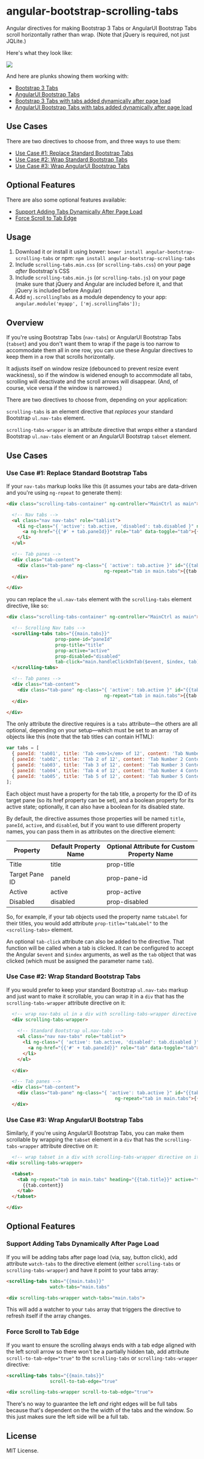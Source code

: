angular-bootstrap-scrolling-tabs
================================

Angular directives for making Bootstrap 3 Tabs or AngularUI Bootstrap Tabs scroll horizontally rather than wrap. (Note that jQuery is required, not just JQLite.)

Here's what they look like:

![](https://raw.githubusercontent.com/mikejacobson/angular-bootstrap-scrolling-tabs/master/st-screenshot1.png)


And here are plunks showing them working with:

* <a href="http://plnkr.co/edit/rN00h68xVv1w2BLGvF23?p=preview" target="_blank">Bootstrap 3 Tabs</a>
* <a href="http://plnkr.co/edit/JgDbtyGhZAIyfA0XoK28?p=preview" target="_blank">AngularUI Bootstrap Tabs</a>
* <a href="http://plnkr.co/edit/xemfYkJDzX7bxdJH1zz7?p=preview" target="_blank">Bootstrap 3 Tabs with tabs added dynamically after page load</a>
* <a href="http://plnkr.co/edit/DKoQ71IvWvJcp30N217i?p=preview" target="_blank">AngularUI Bootstrap Tabs with tabs added dynamically after page load</a>

Use Cases
---------
There are two directives to choose from, and three ways to use them:
* [Use Case #1: Replace Standard Bootstrap Tabs](#uc1)
* [Use Case #2: Wrap Standard Bootstrap Tabs](#uc2)
* [Use Case #3: Wrap AngularUI Bootstrap Tabs](#uc3)


Optional Features
-----------------
There are also some optional features available:
* [Support Adding Tabs Dynamically After Page Load](#ft1)
* [Force Scroll to Tab Edge](#ft2)



Usage
-----
1. Download it or install it using bower: `bower install angular-bootstrap-scrolling-tabs` or npm: `npm install angular-bootstrap-scrolling-tabs`
2. Include `scrolling-tabs.min.css` (or `scrolling-tabs.css`) on your page *after* Bootstrap's CSS
3. Include `scrolling-tabs.min.js` (or `scrolling-tabs.js`) on your page (make sure that jQuery and Angular are included before it, and that jQuery is included before Angular)
4. Add `mj.scrollingTabs` as a module dependency to your app: `angular.module('myapp', ['mj.scrollingTabs']);`




Overview
--------
If you're using Bootstrap Tabs (`nav-tabs`) or AngularUI Bootstrap Tabs (`tabset`) and you don't want them to wrap if the page is too narrow to accommodate them all in one row, you can use these Angular directives to keep them in a row that scrolls horizontally.

It adjusts itself on window resize (debounced to prevent resize event wackiness), so if the window is widened enough to accommodate all tabs, scrolling will deactivate and the scroll arrows will disappear. (And, of course, vice versa if the window is narrowed.)

There are two directives to choose from, depending on your application:

`scrolling-tabs` is an element directive that *replaces* your standard Bootstrap `ul.nav-tabs` element.

`scrolling-tabs-wrapper` is an attribute directive that *wraps* either a standard Bootstrap `ul.nav-tabs` element or an AngularUI Bootstrap `tabset` element.


Use Cases
---------
### <a id="uc1"></a>Use Case #1: Replace Standard Bootstrap Tabs

If your `nav-tabs` markup looks like this (it assumes your tabs are data-driven and you're using `ng-repeat` to generate them):
```html
<div class="scrolling-tabs-container" ng-controller="MainCtrl as main">

  <!-- Nav tabs -->
  <ul class="nav nav-tabs" role="tablist">
    <li ng-class="{ 'active': tab.active, 'disabled': tab.disabled }" ng-repeat="tab in main.tabs">
      <a ng-href="{{'#' + tab.paneId}}" role="tab" data-toggle="tab">{{tab.title}}</a>
    </li>
  </ul>

  <!-- Tab panes -->
  <div class="tab-content">
    <div class="tab-pane" ng-class="{ 'active': tab.active }" id="{{tab.paneId}}"
                                    ng-repeat="tab in main.tabs">{{tab.content}}</div>
  </div>

</div>
```

you can replace the `ul.nav-tabs` element with the `scrolling-tabs` element directive, like so:
```html
<div class="scrolling-tabs-container" ng-controller="MainCtrl as main">

  <!-- Scrolling Nav tabs -->
  <scrolling-tabs tabs="{{main.tabs}}"
                  prop-pane-id="paneId"
                  prop-title="title"
                  prop-active="active"
                  prop-disabled="disabled"
                  tab-click="main.handleClickOnTab($event, $index, tab);">
  </scrolling-tabs>

  <!-- Tab panes -->
  <div class="tab-content">
    <div class="tab-pane" ng-class="{ 'active': tab.active }" id="{{tab.paneId}}"
                                    ng-repeat="tab in main.tabs">{{tab.content}}</div>
  </div>

</div>
```


The only attribute the directive requires is a `tabs` attribute&mdash;the others are all optional, depending on your setup&mdash;which must be set to an array of objects like this (note that the tab titles can contain HTML):
```javascript
var tabs = [
  { paneId: 'tab01', title: 'Tab <em>1</em> of 12', content: 'Tab Number 1 Content', active: true, disabled: false },
  { paneId: 'tab02', title: 'Tab 2 of 12', content: 'Tab Number 2 Content', active: false, disabled: false },
  { paneId: 'tab03', title: 'Tab 3 of 12', content: 'Tab Number 3 Content', active: false, disabled: false },
  { paneId: 'tab04', title: 'Tab 4 of 12', content: 'Tab Number 4 Content', active: false, disabled: false },
  { paneId: 'tab05', title: 'Tab 5 of 12', content: 'Tab Number 5 Content', active: false, disabled: false }
];

```

Each object must have a property for the tab title, a property for the ID of its target pane (so its href property can be set), and a boolean property for its active state; optionally, it can also have a boolean for its disabled state.

By default, the directive assumes those properties will be named `title`, `paneId`, `active`, and `disabled`, but if you want to use different property names, you can pass them in as attributes on the directive element:


| Property | Default Property Name | Optional Attribute for Custom Property Name |
| -------- | ------------ | ----------------------- |
| Title    | title | prop-title |
| Target Pane ID | paneId | prop-pane-id |
| Active | active | prop-active |
| Disabled | disabled | prop-disabled |


So, for example, if your tab objects used the property name `tabLabel` for their titles, you would add attribute `prop-title="tabLabel"` to the `<scrolling-tabs>` element.


An optional `tab-click` attribute can also be added to the directive. That function will be called when a tab is clicked. It can be configured to accept the Angular `$event` and `$index` arguments, as well as the `tab` object that was clicked (which must be assigned the parameter name `tab`).




### <a id="uc2"></a>Use Case #2: Wrap Standard Bootstrap Tabs

If you would prefer to keep your standard Bootstrap `ul.nav-tabs` markup and just want to make it scrollable, you can wrap it in a `div` that has the `scrolling-tabs-wrapper` attribute directive on it:

```html
  <!-- wrap nav-tabs ul in a div with scrolling-tabs-wrapper directive on it -->
  <div scrolling-tabs-wrapper>
  
    <!-- Standard Bootstrap ul.nav-tabs -->
    <ul class="nav nav-tabs" role="tablist">
      <li ng-class="{ 'active': tab.active, 'disabled': tab.disabled }" ng-repeat="tab in main.tabs">
        <a ng-href="{{'#' + tab.paneId}}" role="tab" data-toggle="tab">{{tab.title}}</a>
      </li>
    </ul>
    
  </div>

  <!-- Tab panes -->
  <div class="tab-content">
    <div class="tab-pane" ng-class="{ 'active': tab.active }" id="{{tab.paneId}}"
                                        ng-repeat="tab in main.tabs">{{tab.content}}</div>
  </div>
```



### <a id="uc3"></a>Use Case #3: Wrap AngularUI Bootstrap Tabs

Similarly, if you're using AngularUI Bootstrap Tabs, you can make them scrollable by wrapping the `tabset` element in a `div` that has the `scrolling-tabs-wrapper` attribute directive on it:

```html
  <!-- wrap tabset in a div with scrolling-tabs-wrapper directive on it -->
<div scrolling-tabs-wrapper>

  <tabset>
    <tab ng-repeat="tab in main.tabs" heading="{{tab.title}}" active="tab.active" disabled="tab.disabled">
      {{tab.content}}
    </tab>
  </tabset>

</div>
```




Optional Features
-----------------

### <a id="ft1"></a>Support Adding Tabs Dynamically After Page Load

If you will be adding tabs after page load (via, say, button click), add attribute `watch-tabs` to the directive element (either `scrolling-tabs` or `scrolling-tabs-wrapper`) and have it point to your tabs array:

```html
<scrolling-tabs tabs="{{main.tabs}}"
                watch-tabs="main.tabs"
```

```html
<div scrolling-tabs-wrapper watch-tabs="main.tabs">
```

This will add a watcher to your `tabs` array that triggers the directive to refresh itself if the array changes.


### <a id="ft2"></a>Force Scroll to Tab Edge

If you want to ensure the scrolling always ends with a tab edge aligned with the left scroll arrow so there won't be a partially hidden tab, add attribute `scroll-to-tab-edge="true"` to the `scrolling-tabs` or `scrolling-tabs-wrapper` directive:

```html
<scrolling-tabs tabs="{{main.tabs}}"
                scroll-to-tab-edge="true"
```

```html
<div scrolling-tabs-wrapper scroll-to-tab-edge="true">
```

There's no way to guarantee the left *and* right edges will be full tabs because that's dependent on the the width of the tabs and the window. So this just makes sure the left side will be a full tab.



License
-------
MIT License.

